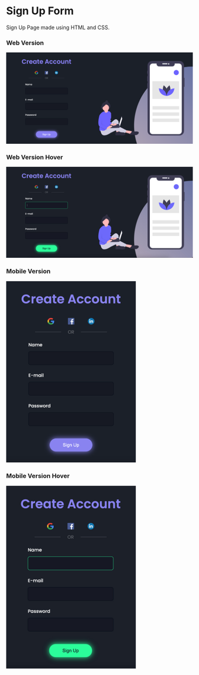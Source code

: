 # Sign Up Form

Sign Up Page made using HTML and CSS.

### Web Version
<img src="assets/images/desk-version.png" alt="Web Version"/>

### Web Version Hover
<img src="assets/images/desk-version-hover.jpg" alt="Web Version"/>

### Mobile Version
<img width="350" src="assets/images/mob-version.png" alt="Mobile Version"/>

### Mobile Version Hover
<img width="350" src="assets/images/mob-version-hover.jpg" alt="Mobile Version"/>
